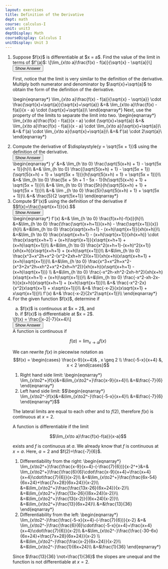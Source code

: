 ```yaml
---
layout: exercises
title: Definition of the Derivative
dept: math
course: calculus-I
unit: unit3
deptDisplay: Math
courseDisplay: Calculus I
unitDisplay: Unit 3
---
```


<ol>
<li> <div class="exercise"> Suppose $f(x)$ is differentiable at $x = a$. Find the value of the limit in terms of $f'(a)$:
\[\lim_{x\to a}\frac{f(x) - f(a)}{\sqrt{x} - \sqrt{a}}\]

<div class="answerBox">
<button onclick="myFunction('answer1')" class="answerButton">Show Answer</button>
<div  id="answer1" class="answer" >

First, notice that the limit is very similar to the definition of the derivative. Multiply both numerator and denominator by $\sqrt{x}+\sqrt{a}$ to obtain the form of the definition of the derivative.

\begin{eqnarray*}
\lim_{x\to a}\frac{f(x) - f(a)}{\sqrt{x} - \sqrt{a}} \cdot \frac{\sqrt{x}+\sqrt{a}}{\sqrt{x}+\sqrt{a}} &=& \lim_{x\to a}\frac{f(x) - f(a)}{x - a} \cdot (\sqrt{x}+\sqrt{a})\\
\end{eqnarray*}
Next, use the property of the limits to separate the limit into two.
\begin{eqnarray*}
\lim_{x\to a}\frac{f(x) - f(a)}{x - a} \cdot (\sqrt{x}+\sqrt{a}) &=& \lim_{x\to a}\frac{f(x) - f(a)}{x - a} \cdot \lim_{x\to a}(\sqrt{x}+\sqrt{a})\\
&=& f'(a) \cdot \lim_{x\to a}(\sqrt{x}+\sqrt{a})\\
&=& f'(a) \cdot 2\sqrt{a}\\
\end{eqnarray*}
</div> 
</div>

</div>
</li> 


<li>  <div class="exercise"> Compute the derivative of $\displaystyle{y = \sqrt{5x + 1}}$ using the definition of the derivative. 

<div class="answerBox">
<button onclick="myFunction('answer2')" class="answerButton">Show Answer</button>

<div  id="answer2" class="answer">
\begin{eqnarray*}
y' &=& \lim_{h \to 0} \frac{\sqrt{5(x+h) + 1} - \sqrt{5x + 1}}{h}\\
&=& \lim_{h \to 0} \frac{(\sqrt{5(x+h) + 1} - \sqrt{5x + 1})(\sqrt{5(x+h) + 1} + \sqrt{5x + 1})}{h(\sqrt{5(x+h) + 1} + \sqrt{5x + 1})}\\
&=& \lim_{h \to 0} \frac{5x + 5h + 1 - 5x - 1}{h(\sqrt{5(x+h) + 1} + \sqrt{5x + 1})}\\
&=& \lim_{h \to 0} \frac{5h}{h(\sqrt{5(x+h) + 1} + \sqrt{5x + 1})}\\
&=& \lim _{h \to 0} \frac{5}{\sqrt{5(x+h) + 1} + \sqrt{5x + 1}}\\
&=& \frac{5}{2 \sqrt{5x+1}}
\end{eqnarray*}
</div> 
</div>
</div>
</li>

<li> <div class="exercise"> Compute $f'(x)$ using the definition of the derivative if 
$$f(x)=\frac{\sqrt{x+1}}{x}.$$

<div class="answerBox">
<button onclick="myFunction('answer3')" class="answerButton">Show Answer</button>
<div  id="answer3" class="answer">
\begin{eqnarray*}
f'(x) &=& \lim_{h \to 0} \frac{f(x+h)-f(x)}{h}\\
&=&\lim_{h \to 0} \frac{\frac{\sqrt{x+h+1}}{x+h} - \frac{\sqrt{x+1}}{x}}{h}\\
&=&\lim_{h \to 0} \frac{x\sqrt{x+h+1} - (x+h)\sqrt{x+1}}{xh(x+h)}\\
&=&\lim_{h \to 0}  \frac{x\sqrt{x+h+1} - (x+h)\sqrt{x+1}}{xh(x+h)} \cdot \frac{x\sqrt{x+h+1} + (x+h)\sqrt{x+1}}{x\sqrt{x+h+1} + (x+h)\sqrt{x+1}}\\
&=&\lim_{h \to 0} \frac{x^2(x+h+1)-(x+h)^2(x+1)}{xh(x+h)(x\sqrt{x+h+1} + (x+h)\sqrt{x+1})}\\
&=&\lim_{h \to 0}  \frac{x^3+x^2h+x^2-(x^2+2xh+h^2)(x+1)}{xh(x+h)(x\sqrt{x+h+1} + (x+h)\sqrt{x+1})}\\
&=&\lim_{h \to 0} \frac{x^3+x^2h+x^2-(x^3+2x^2h+xh^2+x^2+2xh+h^2)}{xh(x+h)(x\sqrt{x+h+1} - (x+h)\sqrt{x+1})} \\
&=&\lim_{h \to 0}  \frac{-x^2h-xh^2-2xh-h^2}{xh(x+h)(x\sqrt{x+h+1} + (x+h)\sqrt{x+1})}\\
&=&\lim_{h \to 0}  \frac{-x^2-xh-2x-h}{x(x+h)(x\sqrt{x+h+1} + (x+h)\sqrt{x+1})}\\
&=& \frac{-x^2-2x}{x^2(x\sqrt{x+1} + x\sqrt{x+1})}\\
&=& \frac{-x-2}{x(x\sqrt{x+1} + x\sqrt{x+1})}\\
f'(x) &=& \frac{-x-2}{2x^2\sqrt{x+1}}\\
\end{eqnarray*}
</div> 
</div>
</div>
</li>


<li> <div class="exercise"> For the given function $f(x)$, determine if 
<ol type = "a">
<li>  $f(x)$ is continuous at $x = 2$, and </li>
<li> if $f(x)$ is differentiable at $x = 2$. </li>
</ol>
\[f(x) = \frac{|x-2|-7}{x+4}\]

<div class="answerBox">
<button onclick="myFunction('answer4')" class="answerButton">Show Answer</button>
<div  id="answer4" class="answer">
A function is continuous if 

$$f(a)=\lim_{x\to a}f(x)$$

We can rewrite $f(x)$ in piecewise notation as
$$f(x) = \begin{cases}
\frac{x-9}{x+4}& , x \geq 2 \\
\frac{-5-x}{x+4} &, x < 2
\end{cases}$$

<ol>
<li> Right hand side limit:
\begin{eqnarray*}
\lim_{x\to2^+}f(x)&=&\lim_{x\to2^+}\frac{x-9}{x+4}\\
&=&\frac{-7}{6}
\end{eqnarray*}
</li>
<li>  Left hand side limit:
$$\begin{eqnarray*}
\lim_{x\to2^-}f(x)&=&\lim_{x\to2^-}\frac{-5-x}{x+4}\\
&=&\frac{-7}{6}
\end{eqnarray*}$$
</li>
</ol>

The lateral limits are equal to each other and to $f(2)$, therefore $f(x)$ is continuous at $x = 2$.

A function is differentiable if the limit

$$\lim_{x\to a}\frac{f(x)-f(a)}{x-a}$$

exists and $f$ is continuous at $a$. We already know that $f$ is continuous at $x = a$. Here, $a=2$ and $f(2)=\frac{-7}{6}$.

<ol>
<li> Differentiability from the right:
\begin{eqnarray*}
\lim_{x\to2^+}\frac{\frac{x-9}{x+4}-(-\frac{7}{6})}{x-2^+}&=& \lim_{x\to2^+}\frac{\frac{6}{6}\cdot\frac{x-9}{x+4}+\frac{x+4}{x+4}\cdot\frac{7}{6}}{x-2}\\
&=&\lim_{x\to2^+}\frac{\frac{6x-54}{6x+24}+\frac{7x+28}{6x+24}}{x-2}\\
&=&\lim_{x\to2^+}\frac{\frac{13x-26}{6x+24}}{x-2}\\
&=&\lim_{x\to2^+}\frac{13x-26}{(6x+24)(x-2)}\\
&=&\lim_{x\to2^+}\frac{13(x-2)}{(6x+24)(x-2)}\\
&=&\lim_{x\to2^+}\frac{13}{6x+24}\\
&=&\frac{13}{36}
\end{eqnarray*}
</li>
<li> Differentiability from the left:
\begin{eqnarray*}
\lim_{x\to2^-}\frac{\frac{-5-x}{x+4}-(-\frac{7}{6})}{x-2}
&=& \lim_{x\to2^-}\frac{\frac{6}{6}\cdot\frac{-5-x}{x+4}+\frac{x+4}{x+4}\cdot\frac{7}{6}}{x-2}\\
&=&\lim_{x\to2^-}\frac{\frac{-30-6x}{6x+24}+\frac{7x+28}{6x+24}}{x-2} \\
&=&\lim_{x\to2^-}\frac{\frac{x-2}{6x+24}}{x-2}\\
&=&\lim_{x\to2^-}\frac{1}{6x+24}\\
&=&\frac{1}{36}
\end{eqnarray*}
</li>
</ol>

Since $\frac{13}{36} \not=\frac{1}{36}$ the slopes are unequal and the function is not differentiable at $x = 2$.

</div>
</div>
</div>
</li>

</ol>
